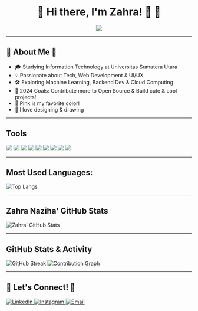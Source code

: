 <h1 align="center">🎀 Hi there, I'm Zahra! 👋 🎀</h1>

<p align="center">
  <img src="https://readme-typing-svg.herokuapp.com?color=%23FF69B4&center=true&vCenter=true&lines=Welcome+to+my+GitHub!+🌸;Full-Stack+Developer+💻;Open+Source+Contributor+🌍">
</p>

---

## 🌷 About Me 🌷  
- 🎓 Studying Information Technology at Universitas Sumatera Utara  
- 💡 Passionate about Tech, Web Development & UI/UX  
- 🛠 Exploring Machine Learning, Backend Dev & Cloud Computing  
- 🎯 2024 Goals: Contribute more to Open Source & Build cute & cool projects!  
- 🌸 Pink is my favorite color!  
- 🎨 I love designing & drawing  

---

## **Tools**  

<p align="left">
  <img src="https://img.shields.io/badge/HTML5-FFB6C1?style=for-the-badge&logo=html5&logoColor=white" />
  <img src="https://img.shields.io/badge/CSS3-FF69B4?style=for-the-badge&logo=css3&logoColor=white" />
  <img src="https://img.shields.io/badge/JavaScript-FFC0CB?style=for-the-badge&logo=javascript&logoColor=black" />
  <img src="https://img.shields.io/badge/React-FF69B4?style=for-the-badge&logo=react&logoColor=white" />
  <img src="https://img.shields.io/badge/Python-FFB6C1?style=for-the-badge&logo=python&logoColor=white" />
  <img src="https://img.shields.io/badge/Git-FF69B4?style=for-the-badge&logo=git&logoColor=white" />
  <img src="https://img.shields.io/badge/GitHub-FFC0CB?style=for-the-badge&logo=github&logoColor=white" />
  <img src="https://img.shields.io/badge/VS%20Code-FFB6C1?style=for-the-badge&logo=visualstudiocode&logoColor=white" />
  <img src="https://img.shields.io/badge/Figma-FF69B4?style=for-the-badge&logo=figma&logoColor=white" />
</p>

---

## **Most Used Languages:**

![Top Langs](https://github-readme-stats.vercel.app/api/top-langs/?username=zahranaziha&layout=compact&theme=tokyonight&title_color=FF69B4&text_color=FFC0CB&bg_color=000000)

---

## **Zahra Naziha' GitHub Stats**

![Zahra' GitHub Stats](https://github-readme-stats.vercel.app/api?username=zahranaziha&show_icons=true&theme=tokyonight&title_color=FF69B4&icon_color=FFC0CB&text_color=FFC0CB&bg_color=000000)

---

## **GitHub Stats & Activity**

<img src="https://github-readme-streak-stats.herokuapp.com/?user=zahranaziha&theme=tokyonight&ring=FF69B4&fire=FFC0CB&sideNums=FFC0CB&currStreakLabel=FF69B4&background=000000" alt="GitHub Streak" />
<img src="https://github-readme-activity-graph.vercel.app/graph?username=zahranaziha&theme=react&color=FF69B4&point=FFC0CB&line=FF69B4&bg_color=000000" alt="Contribution Graph" />

---

## 💌 **Let's Connect!** 💌  

<a href="https://www.linkedin.com/in/zahranaziha" target="_blank">
  <img alt="LinkedIn" src="https://img.shields.io/badge/LinkedIn-FF69B4?style=for-the-badge&logo=linkedin&logoColor=white" />
</a>  
<a href="https://www.instagram.com/zahranaziha" target="_blank">
  <img alt="Instagram" src="https://img.shields.io/badge/Instagram-FFB6C1?style=for-the-badge&logo=instagram&logoColor=white" />
</a>  
<a href="mailto:nazihazahra370@gmail.com">
  <img alt="Email" src="https://img.shields.io/badge/Email-FFC0CB?style=for-the-badge&logo=gmail&logoColor=white" />
</a>  
